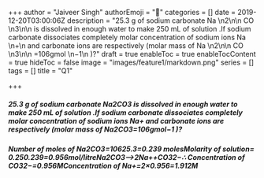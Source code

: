 +++
author = "Jaiveer Singh"
authorEmoji = "🤖"
categories = []
date = 2019-12-20T03:00:06Z
description = "25.3 g of sodium carbonate Na \n2\n​\n CO \n3\n​\n  is dissolved in enough water to make 250 mL of solution .If sodium carbonate dissociates completely molar concentration of sodium ions Na \n+\n  and carbonate ions are respectively (molar mass of Na \n2\n​\n CO \n3\n​\n =106gmol \n−1\n  )?"
draft = true
enableToc = true
enableTocContent = true
hideToc = false
image = "images/feature1/markdown.png"
series = []
tags = []
title = "Q1"

+++
##### **25.3** g of sodium carbonate Na2​CO3​ is dissolved in enough water to make **250** mL of solution .If sodium carbonate dissociates completely molar concentration of sodium ions Na+ and carbonate ions are respectively (molar mass of Na2​CO3​=106gmol−1 )?

##### _Number of moles of Na2​CO3​=10625.3​=0.239 molesMolarity of solution= 0.250.239​=0.956mol/litreNa2​CO3​⟶2Na++CO32−​∴ Concentration of CO32−​=0.956MConcentration of Na+=2×0.956=1.912M_